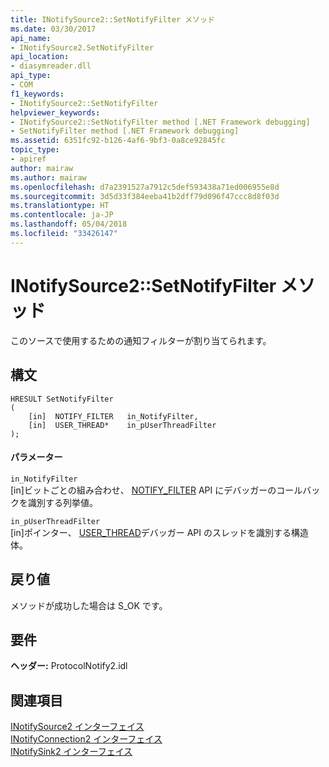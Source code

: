 ```yaml
---
title: INotifySource2::SetNotifyFilter メソッド
ms.date: 03/30/2017
api_name:
- INotifySource2.SetNotifyFilter
api_location:
- diasymreader.dll
api_type:
- COM
f1_keywords:
- INotifySource2::SetNotifyFilter
helpviewer_keywords:
- INotifySource2::SetNotifyFilter method [.NET Framework debugging]
- SetNotifyFilter method [.NET Framework debugging]
ms.assetid: 6351fc92-b126-4af6-9bf3-0a8ce92845fc
topic_type:
- apiref
author: mairaw
ms.author: mairaw
ms.openlocfilehash: d7a2391527a7912c5def593438a71ed006955e8d
ms.sourcegitcommit: 3d5d33f384eeba41b2dff79d096f47ccc8d8f03d
ms.translationtype: HT
ms.contentlocale: ja-JP
ms.lasthandoff: 05/04/2018
ms.locfileid: "33426147"
---
```

# <a name="inotifysource2setnotifyfilter-method"></a>INotifySource2::SetNotifyFilter メソッド
このソースで使用するための通知フィルターが割り当てられます。  
  
## <a name="syntax"></a>構文  
  
```  
HRESULT SetNotifyFilter  
(  
    [in]  NOTIFY_FILTER   in_NotifyFilter,  
    [in]  USER_THREAD*    in_pUserThreadFilter  
);  
```  
  
#### <a name="parameters"></a>パラメーター  
 `in_NotifyFilter`  
 [in]ビットごとの組み合わせ、 [NOTIFY_FILTER](../../../../docs/framework/unmanaged-api/diagnostics/notify-filter-enumeration.md) API にデバッガーのコールバックを識別する列挙値。  
  
 `in_pUserThreadFilter`  
 [in]ポインター、 [USER_THREAD](../../../../docs/framework/unmanaged-api/diagnostics/user-thread-structure.md)デバッガー API のスレッドを識別する構造体。  
  
## <a name="return-value"></a>戻り値  
 メソッドが成功した場合は S_OK です。  
  
## <a name="requirements"></a>要件  
 **ヘッダー:** ProtocolNotify2.idl  
  
## <a name="see-also"></a>関連項目  
 [INotifySource2 インターフェイス](../../../../docs/framework/unmanaged-api/diagnostics/inotifysource2-interface.md)  
 [INotifyConnection2 インターフェイス](../../../../docs/framework/unmanaged-api/diagnostics/inotifyconnection2-interface.md)  
 [INotifySink2 インターフェイス](../../../../docs/framework/unmanaged-api/diagnostics/inotifysink2-interface.md)
